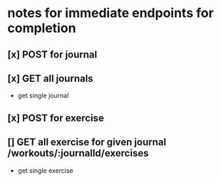 # notes for immediate endpoints for completion

## [x] POST for journal

## [x] GET all journals

- get single journal

## [x] POST for exercise

## [] GET all exercise for given journal /workouts/:journalId/exercises

- get single exercise
